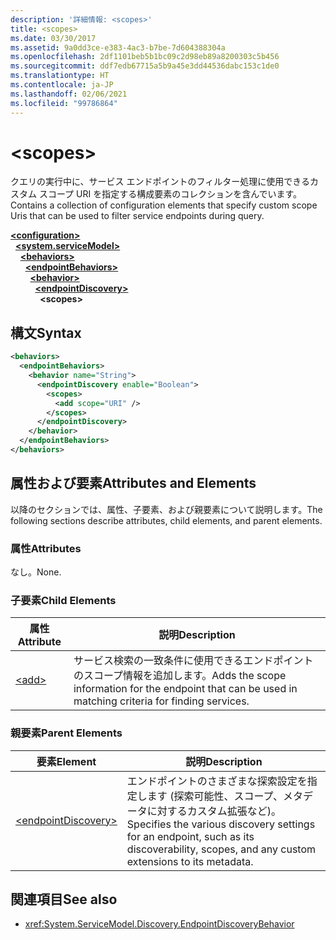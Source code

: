 ```yaml
---
description: '詳細情報: <scopes>'
title: <scopes>
ms.date: 03/30/2017
ms.assetid: 9a0dd3ce-e383-4ac3-b7be-7d604388304a
ms.openlocfilehash: 2df1101beb5b1bc09c2d98eb89a8200303c5b456
ms.sourcegitcommit: ddf7edb67715a5b9a45e3dd44536dabc153c1de0
ms.translationtype: HT
ms.contentlocale: ja-JP
ms.lasthandoff: 02/06/2021
ms.locfileid: "99786864"
---
```

# \<scopes>

<span data-ttu-id="88777-102">クエリの実行中に、サービス エンドポイントのフィルター処理に使用できるカスタム スコープ URI を指定する構成要素のコレクションを含んでいます。</span><span class="sxs-lookup"><span data-stu-id="88777-102">Contains a collection of configuration elements that specify custom scope Uris that can be used to filter service endpoints during query.</span></span>  
  
[**\<configuration>**](../configuration-element.md)\
&nbsp;&nbsp;[**\<system.serviceModel>**](system-servicemodel.md)\
&nbsp;&nbsp;&nbsp;&nbsp;[**\<behaviors>**](behaviors.md)\
&nbsp;&nbsp;&nbsp;&nbsp;&nbsp;&nbsp;[**\<endpointBehaviors>**](endpointbehaviors.md)\
&nbsp;&nbsp;&nbsp;&nbsp;&nbsp;&nbsp;&nbsp;&nbsp;[**\<behavior>**](behavior-of-endpointbehaviors.md)\
&nbsp;&nbsp;&nbsp;&nbsp;&nbsp;&nbsp;&nbsp;&nbsp;&nbsp;&nbsp;[**\<endpointDiscovery>**](endpointdiscovery.md)\
&nbsp;&nbsp;&nbsp;&nbsp;&nbsp;&nbsp;&nbsp;&nbsp;&nbsp;&nbsp;&nbsp;&nbsp;**\<scopes>**  
  
## <a name="syntax"></a><span data-ttu-id="88777-103">構文</span><span class="sxs-lookup"><span data-stu-id="88777-103">Syntax</span></span>  
  
```xml  
<behaviors>
  <endpointBehaviors>
    <behavior name="String">
      <endpointDiscovery enable="Boolean">
        <scopes>
          <add scope="URI" />
        </scopes>
      </endpointDiscovery>
    </behavior>
  </endpointBehaviors>
</behaviors>
```  
  
## <a name="attributes-and-elements"></a><span data-ttu-id="88777-104">属性および要素</span><span class="sxs-lookup"><span data-stu-id="88777-104">Attributes and Elements</span></span>  

 <span data-ttu-id="88777-105">以降のセクションでは、属性、子要素、および親要素について説明します。</span><span class="sxs-lookup"><span data-stu-id="88777-105">The following sections describe attributes, child elements, and parent elements.</span></span>  
  
### <a name="attributes"></a><span data-ttu-id="88777-106">属性</span><span class="sxs-lookup"><span data-stu-id="88777-106">Attributes</span></span>  

 <span data-ttu-id="88777-107">なし。</span><span class="sxs-lookup"><span data-stu-id="88777-107">None.</span></span>  
  
### <a name="child-elements"></a><span data-ttu-id="88777-108">子要素</span><span class="sxs-lookup"><span data-stu-id="88777-108">Child Elements</span></span>  
  
|<span data-ttu-id="88777-109">属性</span><span class="sxs-lookup"><span data-stu-id="88777-109">Attribute</span></span>|<span data-ttu-id="88777-110">説明</span><span class="sxs-lookup"><span data-stu-id="88777-110">Description</span></span>|  
|---------------|-----------------|  
|[\<add>](add-of-scopes.md)|<span data-ttu-id="88777-111">サービス検索の一致条件に使用できるエンドポイントのスコープ情報を追加します。</span><span class="sxs-lookup"><span data-stu-id="88777-111">Adds the scope information for the endpoint that can be used in matching criteria for finding services.</span></span>|  
  
### <a name="parent-elements"></a><span data-ttu-id="88777-112">親要素</span><span class="sxs-lookup"><span data-stu-id="88777-112">Parent Elements</span></span>  
  
|<span data-ttu-id="88777-113">要素</span><span class="sxs-lookup"><span data-stu-id="88777-113">Element</span></span>|<span data-ttu-id="88777-114">説明</span><span class="sxs-lookup"><span data-stu-id="88777-114">Description</span></span>|  
|-------------|-----------------|  
|[\<endpointDiscovery>](endpointdiscovery.md)|<span data-ttu-id="88777-115">エンドポイントのさまざまな探索設定を指定します (探索可能性、スコープ、メタデータに対するカスタム拡張など)。</span><span class="sxs-lookup"><span data-stu-id="88777-115">Specifies the various discovery settings for an endpoint, such as its discoverability, scopes, and any custom extensions to its metadata.</span></span>|  
  
## <a name="see-also"></a><span data-ttu-id="88777-116">関連項目</span><span class="sxs-lookup"><span data-stu-id="88777-116">See also</span></span>

- <xref:System.ServiceModel.Discovery.EndpointDiscoveryBehavior>
